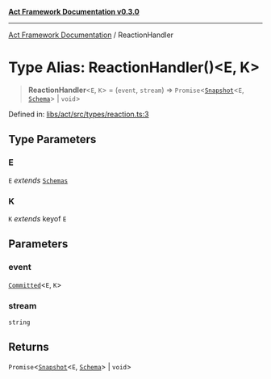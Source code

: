 [**Act Framework Documentation v0.3.0**](../README.md)

***

[Act Framework Documentation](../globals.md) / ReactionHandler

# Type Alias: ReactionHandler()\<E, K\>

> **ReactionHandler**\<`E`, `K`\> = (`event`, `stream`) => `Promise`\<[`Snapshot`](Snapshot.md)\<`E`, [`Schema`](Schema.md)\> \| `void`\>

Defined in: [libs/act/src/types/reaction.ts:3](https://github.com/Rotorsoft/act-root/blob/b40f67575d048d860d7c67a52d36c927803922d7/libs/act/src/types/reaction.ts#L3)

## Type Parameters

### E

`E` *extends* [`Schemas`](Schemas.md)

### K

`K` *extends* keyof `E`

## Parameters

### event

[`Committed`](Committed.md)\<`E`, `K`\>

### stream

`string`

## Returns

`Promise`\<[`Snapshot`](Snapshot.md)\<`E`, [`Schema`](Schema.md)\> \| `void`\>
